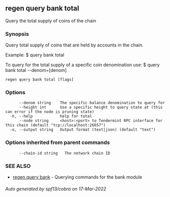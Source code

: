 ## regen query bank total

Query the total supply of coins of the chain

### Synopsis

Query total supply of coins that are held by accounts in the chain.

Example:
  $ <appd> query bank total

To query for the total supply of a specific coin denomination use:
  $ <appd> query bank total --denom=[denom]

```
regen query bank total [flags]
```

### Options

```
      --denom string    The specific balance denomination to query for
      --height int      Use a specific height to query state at (this can error if the node is pruning state)
  -h, --help            help for total
      --node string     <host>:<port> to Tendermint RPC interface for this chain (default "tcp://localhost:26657")
  -o, --output string   Output format (text|json) (default "text")
```

### Options inherited from parent commands

```
      --chain-id string   The network chain ID
```

### SEE ALSO

* [regen query bank](regen_query_bank.md)	 - Querying commands for the bank module

###### Auto generated by spf13/cobra on 17-Mar-2022
